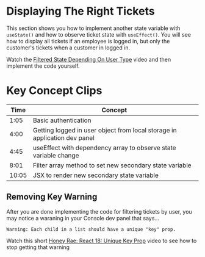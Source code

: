 # Displaying The Right Tickets

This section shows you how to implement another state variable with `useState()` and how to observe ticket state with `useEffect()`. You will see how to display all tickets if an employee is logged in, but only the customer's tickets when a customer in logged in.

Watch the [Filtered State Depending On User Type](https://watch.screencastify.com/v/wH8Ia30YWlatzYj8spXg) video and then implement the code yourself.

# Key Concept Clips

| Time | Concept |
| --- | ----------- |
|  1:05 | Basic authentication |
|  4:00 | Getting logged in user object from local storage in application dev panel|
|  4:45 | useEffect with dependency array to observe state variable change |
|  8:01 | Filter array method to set new secondary state variable |
| 10:05 | JSX to render new secondary state variable |


## Removing Key Warning

After you are done implementing the code for filtering tickets by user, you may notice a waraning in your Console dev panel that says...

```
Warning: Each child in a list should have a unique "key" prop.
```

Watch this short [Honey Rae: React 18: Unique Key Prop](https://watch.screencastify.com/v/dShXYcOgb1aoMyBM7bpp) video to see how to stop getting that warning
